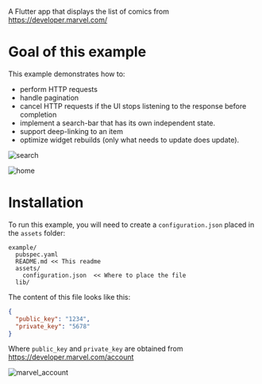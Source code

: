 A Flutter app that displays the list of comics from https://developer.marvel.com/

# Goal of this example

This example demonstrates how to:

- perform HTTP requests
- handle pagination
- cancel HTTP requests if the UI stops listening to the response before completion
- implement a search-bar that has its own independent state.
- support deep-linking to an item
- optimize widget rebuilds (only what needs to update does update).

![search](https://github.com/rrousselGit/river_pod/blob/master/example/marvel/resources/search.png)

![home](https://github.com/rrousselGit/river_pod/blob/master/example/marvel/resources/home.png)


# Installation

To run this example, you will need to create a `configuration.json` placed in the `assets` folder:

```
example/
  pubspec.yaml
  README.md << This readme
  assets/
    configuration.json  << Where to place the file
  lib/
```

The content of this file looks like this:

```json
{
  "public_key": "1234",
  "private_key": "5678"
}
```

Where `public_key` and `private_key` are obtained from https://developer.marvel.com/account

![marvel_account](https://github.com/rrousselGit/river_pod/blob/master/example/marvel/resources/marvel_portal.png)

[riverpod]: https://github.com/rrousselGit/river_pod

